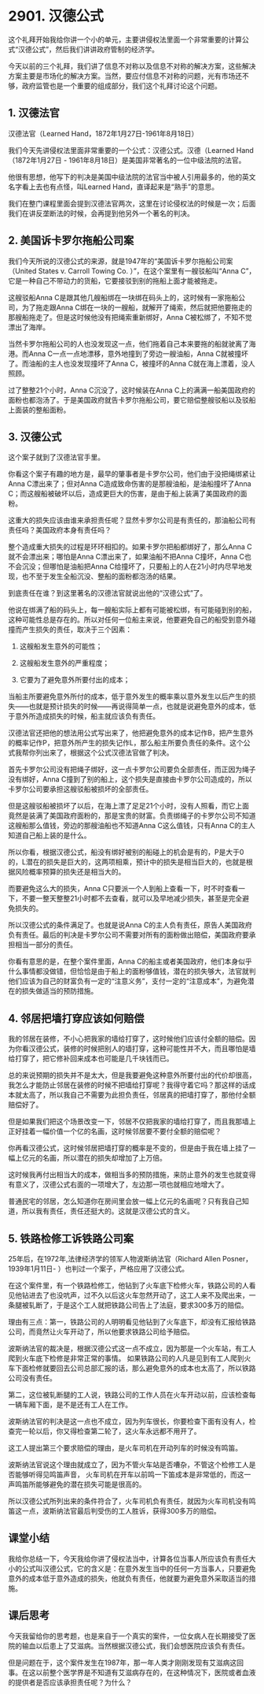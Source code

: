 # 2901. 汉德公式
这个礼拜开始我给你讲一个小的单元，主要讲侵权法里面一个非常重要的计算公式“汉德公式”，然后我们讲讲政府管制的经济学。

今天以前的三个礼拜，我们讲了信息不对称以及信息不对称的解决方案，这些解决方案主要是市场化的解决方案。当然，要应付信息不对称的问题，光有市场还不够，政府监管也是一个重要的组成部分，我们这个礼拜讨论这个问题。

## 1. 汉德法官

汉德法官（Learned Hand，1872年1月27日-1961年8月18日）

我们今天先讲侵权法里面非常重要的一个公式：汉德公式。汉德（Learned Hand（1872年1月27日 - 1961年8月18日）是美国非常著名的一位中级法院的法官。

他很有思想，他写下的判决是美国中级法院的法官当中被人引用最多的，他的英文名字看上去也有点怪，叫Learned Hand，直译起来是“熟手”的意思。

我们在整门课程里面会提到汉德法官两次，这里在讨论侵权法的时候是一次；后面我们在讲反垄断法的时候，会再提到他另外一个著名的判决。

## 2. 美国诉卡罗尔拖船公司案
我们今天所说的汉德公式的来源，就是1947年的“美国诉卡罗尔拖船公司案（United States v. Carroll Towing Co. ）”，在这个案里有一艘驳船叫“Anna C”，它是一种自己不带动力的货船，它要接驳到别的拖船上面才能被拖走。

这艘驳船Anna C是跟其他几艘船绑在一块绑在码头上的，这时候有一家拖船公司，为了拖走跟Anna C绑在一块的一艘船，就解开了绳索，然后就把他要拖走的那艘船拖走了。但是这时候他没有把绳索重新绑好，Anna C被松绑了，不知不觉漂出了海岸。

当然卡罗尔拖船公司的人也没发现这一点，他们拖着自己本来要拖的船就驶离了海港。而Anna C一点一点地漂移，意外地撞到了旁边一艘油船，Anna C就被撞坏了。而油船的主人也没发现撞坏了Anna C，被撞坏的Anna C就在海上漂着，没人照顾。

过了整整21个小时，Anna C沉没了，这时候装在Anna C上的满满一船美国政府的面粉也都泡汤了。于是美国政府就告卡罗尔拖船公司，要它赔偿整艘驳船以及驳船上面装的整船面粉。

## 3. 汉德公式
这个案子就到了汉德法官手里。

你看这个案子有趣的地方是，最早的肇事者是卡罗尔公司，他们由于没把绳绑紧让Anna C漂出来了；但对Anna C造成致命伤害的是那艘油船，是油船撞坏了Anna C；而这艘船被破坏以后，造成更巨大的伤害，是由于船上装满了美国政府的面粉。

这重大的损失应该由谁来承担责任呢？显然卡罗尔公司是有责任的，那油船公司有责任吗？美国政府本身有责任吗？

整个造成重大损失的过程是环环相扣的。如果卡罗尔把船都绑好了，那么Anna C就不会漂出来；哪怕是Anna C漂出来了，如果油船不把Anna C撞坏，Anna C也不会沉没；但哪怕是油船把Anna C给撞坏了，只要船上的人在21小时内尽早地发现，也不至于发生全船沉没、整船的面粉都泡汤的结果。

到底责任在谁？到这里著名的汉德法官就说出他的“汉德公式”了。

他说在绑满了船的码头上，每一艘船实际上都有可能被松绑，有可能碰到别的船，这种可能性总是存在的。所以对任何一位船主来说，他要避免自己的船受到意外碰撞而产生损失的责任，取决于三个因素：

1. 这艘船发生意外的可能性；

2. 这艘船发生意外的严重程度；

3. 它要为了避免意外所要付出的成本；

当船主所要避免意外所付的成本，低于意外发生的概率乘以意外发生以后产生的损失——也就是预计损失的时候——再说得简单一点，也就是说避免意外的成本，低于意外所造成损失的时候，船主就应该负有责任。

汉德法官还把他的想法用公式写出来了，他把避免意外的成本记作B，把产生意外的概率记作P，把意外所产生的损失记作L，那么船主所要负责任的条件。这个公式我帮你列出来了，根据这个公式汉德法官做了判决。
 
首先卡罗尔公司没有把绳子绑好，这一点卡罗尔公司要负全部责任，而正因为绳子没有绑好，Anna C撞到了别的船上，这个损失是直接由卡罗尔公司造成的，所以卡罗尔公司要承担这艘驳船被损坏的全部责任。

但是这艘驳船被损坏了以后，在海上漂了足足21个小时，没有人照看，而它上面竟然是装满了美国政府面粉的，那是宝贵的财富。负责绑绳子的卡罗尔公司不知道这艘船那么值钱，旁边的那艘油船也不知道Anna C这么值钱，只有Anna C的主人知道自己船上装的是什么。

所以你看，根据汉德公式，船没有绑好被别的船碰上的机会是有的，P是大于0的，L潜在的损失是巨大的，这两项相乘，预计中的损失是相当巨大的，也就是根据风险概率预算的损失还是相当大的。

而要避免这么大的损失，Anna C只要派一个人到船上查看一下，时不时查看一下，不要一整天整整21小时都不去查看，就可以及早地减少损失，甚至是完全避免损失的。

所以汉德公式的条件满足了。也就是说Anna C的主人负有责任，原告人美国政府负有责任。最后的判决是卡罗尔公司不需要对所有的面粉做出赔偿，美国政府要承担相当一部分的责任。

你看有意思的是，在整个案件里面，Anna C的船主或者美国政府，他们本身似乎什么事情都没做错，但恰恰是由于船上的面粉够值钱，潜在的损失够大，法官就判他们应该为自己的财富负有一定的“注意义务”，支付一定的“注意成本”，为避免潜在的损失做适当的预防措施。

## 4. 邻居把墙打穿应该如何赔偿
我的邻居在装修，不小心把我家的墙给打穿了，这时候他们应该付全额的赔偿。因为你看汉德公式，装修的时候把别人的墙打穿，这种可能性并不大，而且哪怕是墙给打穿了，把它修补回来成本也可能是几千块钱而已。

总的来说预期的损失并不是太大，但是我要避免这种意外所要付出的代价却很高，我怎么才能防止邻居在装修的时候不把墙给打穿呢？我得守着它吗？那这样的话成本就太高了，所以我自己不需要为此担负责任，邻居真的把墙打穿了，那他付全额赔偿好了。

但是如果我们把这个场景改变一下，邻居不仅把我家的墙给打穿了，而且我那墙上正好挂着一幅价值一个亿的名画，这时候邻居要不要付全额的赔偿呢？

你再看汉德公式，这时候邻居把墙打穿的概率是不变的，但是由于我在墙上挂了一幅上亿元的名画，所以潜在的损失却增加了上万倍。

这时候我再付出相当大的成本，做相当多的预防措施，来防止意外的发生也就变得有意义了，汉德公式右面的一项增大了，左边那一项也就相应地增大了。

普通民宅的邻居，怎么知道你在房间里会放一幅上亿元的名画呢？只有我自己知道，所以我有责任，责任还挺大的。这就是汉德公式的含义。

## 5. 铁路检修工诉铁路公司案
25年后，在1972年,法律经济学的领军人物波斯纳法官（Richard Allen Posner，1939年1月11日- ）也判过一个案子，严格应用了汉德公式。

在这个案件里，有一个铁路检修工，他钻到了火车底下检修火车，铁路公司的人看见他钻进去了也没吭声，过不久以后这火车忽然开动了，这工人来不及爬出来，一条腿被轧断了，于是这个工人就把铁路公司告上了法庭，要求300多万的赔偿。

理由有三点：第一，铁路公司的人明明看见他钻到了火车底下，却没有汇报给铁路公司，而竟然让火车开动了，所以他要求铁路公司给予赔偿。

波斯纳法官的裁决是，根据汉德公式这一点不成立，因为那是一个火车站，有工人爬到火车底下检修是非常正常的事情。 如果铁路公司的人凡是见到有工人爬到火车下面检修就要回去公司总部汇报的话，那么避免意外的成本也太高了，所以铁路公司没有责任。

第二，这位被轧断腿的工人说，铁路公司的工作人员在火车开动以前，应该检查每一辆车厢下面，是不是还有工人在工作。

波斯纳法官的判决是这一点也不成立，因为列车很长，你要检查下面有没有人，检查完一轮以后，你又得检查第二轮了，这火车永远都不用开了。

这工人提出第三个要求赔偿的理由，是火车司机在开动列车的时候没有鸣笛。

波斯纳法官说这个理由就成立了，因为不管火车站是否嘈杂，不管这个检修工人是否能够听得见鸣笛声音， 火车司机在开车以前鸣一下笛成本是非常低的，而这一声鸣笛所能够避免的潜在损失可能是很高的。

所以汉德公式所列出来的条件符合了，火车司机负有责任，就因为火车司机没有鸣笛这一点，波斯纳法官最后判受伤的工人胜诉，获得300多万的赔偿。

## 课堂小结
我给你总结一下，今天我给你讲了侵权法当中，计算各位当事人所应该负有责任大小的公式叫汉德公式，它的含义是：在意外发生当中的任何一方当事人，只要避免意外的成本低于意外造成的损失，他就负有责任，他就要为避免意外采取适当的措施。 

## 课后思考
今天我留给你的思考题，也是来自于一个真实的案件，一位女病人在长期接受了医院的输血以后患上了艾滋病。当然根据汉德公式，我们会想医院应该负有责任。

但是问题在于，这个案件发生在1987年，那一年人类才刚刚发现有艾滋病这回事。在这以前整个医学界是不知道有艾滋病存在的，在这种情况下，医院或者血液的提供者是否应该承担责任呢？为什么？